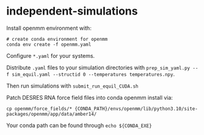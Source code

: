 # independent-simulations

Install openmm environment with: 
```
# create conda environment for openmm
conda env create -f openmm.yaml
```

Configure ```*.yaml``` for your systems.

Distribute ```.yaml``` files to your simulation directories with ```prep_sim_yaml.py --f sim_equil.yaml --structid 0 --temperatures temperatures.npy```.

Then run simulations with ```submit_run_equil_CUDA.sh```

Patch DESRES RNA force field files into conda openmm install via:
```
cp openmm/force_fields/* {CONDA_PATH}/envs/openmm/lib/python3.10/site-packages/openmm/app/data/amber14/
```
Your conda path can be found through ```echo ${CONDA_EXE}```
